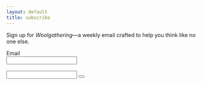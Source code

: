 ```yaml
---
layout: default
title: subscribe
---
```

Sign up for *Woolgathering*&mdash;a weekly email crafted to help you think like no one else.

<form action="http://email.mikesturm.net/subscribe" method="POST" accept-charset="utf-8">
<div class="form-group">
	<label for="email">Email</label><br/>
	<input type="email" name="email" id="email"/>
	</div>
<br/>
	<input type="text" name="hp" id="hp"/>
	<input type="hidden" name="list" value="na833GQBpepzsQD1Wl3Gow"/>
	<input type="hidden" name="subform" value="yes"/>
	<button type="submit" class="btn btn-primary" name="submit" id="submit"/>
</form>
